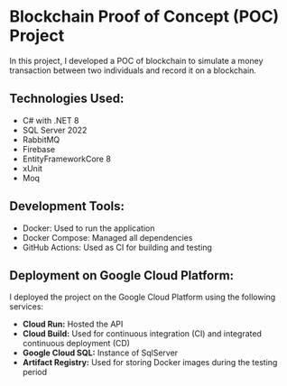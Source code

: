 # Blockchain Proof of Concept (POC) Project

In this project, I developed a POC of blockchain to simulate a money transaction between two individuals and record it on a blockchain.

## Technologies Used:
- C# with .NET 8
- SQL Server 2022
- RabbitMQ
- Firebase
- EntityFrameworkCore 8
- xUnit
- Moq

## Development Tools:
- Docker: Used to run the application
- Docker Compose: Managed all dependencies
- GitHub Actions: Used as CI for building and testing

## Deployment on Google Cloud Platform:
I deployed the project on the Google Cloud Platform using the following services:

- **Cloud Run:** Hosted the API
- **Cloud Build:** Used for continuous integration (CI) and integrated continuous deployment (CD)
- **Google Cloud SQL:** Instance of SqlServer
- **Artifact Registry:** Used for storing Docker images during the testing period
